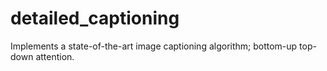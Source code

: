 # detailed_captioning
Implements a state-of-the-art image captioning algorithm; bottom-up top-down attention.
